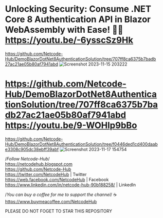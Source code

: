 # Unlocking Security: Consume .NET Core 8 Authentication API in Blazor WebAssembly with Ease! 🔐🚀 https://youtu.be/-6ysscSz9Hk <br/>
https://github.com/Netcode-Hub/DemoBlazorDotNet8AuthenticationSolution/tree/707ff8ca6375b7badb27ac21ae05b80af7941abd
![Screenshot 2023-11-15 203222](https://github.com/Netcode-Hub/DemoBlazorDotNet8AuthenticationSolution/assets/110794348/e31426e5-d347-49d6-894b-92612ec34180)


# https://github.com/Netcode-Hub/DemoBlazorDotNet8AuthenticationSolution/tree/707ff8ca6375b7badb27ac21ae05b80af7941abd https://youtu.be/9-WOHIp9bBo
https://github.com/Netcode-Hub/DemoBlazorDotNet8AuthenticationSolution/tree/f0446ded1cd400daabe3308c905dc38ebff39abf
![Screenshot 2023-11-17 154754](https://github.com/Netcode-Hub/DemoBlazorDotNet8AuthenticationSolution/assets/110794348/d9fbaf12-3622-4b97-92df-e464d9cbc61c)

/*Follow Netcode-Hub*/ <br/>
https://netcodehub.blogspot.com <br/> 
https://github.com/Netcode-Hub <br/>
https://twitter.com/NetcodeHub | Twitter <br/>
https://web.facebook.com/NetcodeHub | Facebook <br/>
https://www.linkedin.com/in/netcode-hub-90b188258/ | LinkedIn <br/>

/*You can buy a coffee for me to support the channel*/ ☕️ <br/>
https://www.buymeacoffee.com/NetcodeHub <br/>

PLEASE DO NOT FOGET TO STAR THIS REPOSITORY<br/>
